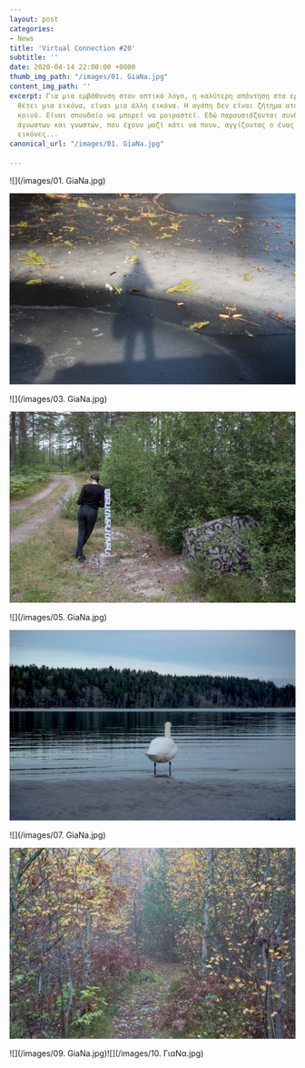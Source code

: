 ```yaml
---
layout: post
categories:
- News
title: 'Virtual Connection #20'
subtitle: ''
date: 2020-04-14 22:00:00 +0000
thumb_img_path: "/images/01. GiaNa.jpg"
content_img_path: ''
excerpt: Για μια εμβάθυνση στον οπτικό λόγο, η καλύτερη απάντηση στα ερωτήματα που
  θέτει μια εικόνα, είναι μια άλλη εικόνα. Η αγάπη δεν είναι ζήτημα ατομικό, αλλά
  κοινό. Είναι σπουδαίο να μπορεί να μοιραστεί. Εδώ παρουσιάζονται συνδέσεις φίλων,
  άγνωστων και γνωστών, που έχουν μαζί κάτι να πουν, αγγίζοντας ο ένας τον άλλον με
  εικόνες...
canonical_url: "/images/01. GiaNa.jpg"

---
```

![](/images/01. GiaNa.jpg)

![](/images/02.-GiaNa_MG_1011.jpg)

![](/images/03. GiaNa.jpg)

![](/images/04.-GiaNa_MG_8412.jpg)

![](/images/05. GiaNa.jpg)

![](/images/06.-ΓιαΝα_MG_7975.jpg)

![](/images/07. GiaNa.jpg)

![](/images/08.-GiaNa_MG_6514.jpg)

![](/images/09. GiaNa.jpg)![](/images/10. ΓιαΝα.jpg)